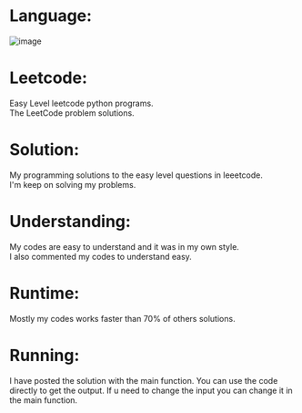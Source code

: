 # Language:
![image](https://user-images.githubusercontent.com/61511078/117905222-746b0d00-b2f0-11eb-9dcf-41405b0f51ef.png)<br />
# Leetcode:
Easy Level leetcode python programs.<br />
The LeetCode problem solutions.<br />
# Solution:
My programming solutions to the easy level questions in leeetcode.<br />
I'm keep on solving my problems.<br />
# Understanding:
My codes are easy to understand and it was in my own style.<br />
I also commented my codes to understand easy.
# Runtime:
Mostly my codes works faster than 70% of others solutions.<br />
# Running:
I have posted the solution with the main function. You can use the code directly to get the output. If u need to change the input you can change it in the main function.
